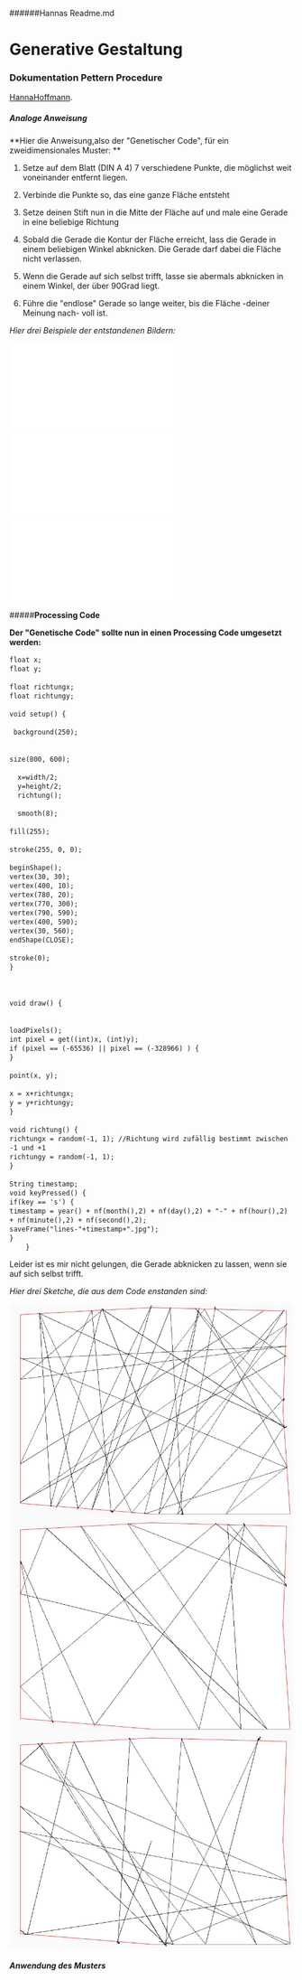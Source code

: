 ######Hannas Readme.md  

# Generative Gestaltung
### Dokumentation Pettern Procedure

[HannaHoffmann](https://github.com/HannaHoffmann).

##### **Analoge Anweisung**

**Hier die Anweisung,also der "Genetischer Code", für ein zweidimensionales Muster: **



1. Setze auf dem Blatt (DIN A 4) 7 verschiedene Punkte, die möglichst weit voneinander entfernt liegen.

2. Verbinde die Punkte so, das eine ganze Fläche entsteht

3. Setze deinen Stift nun in die Mitte der Fläche auf und male eine Gerade in eine beliebige Richtung

4. Sobald die Gerade die Kontur der Fläche erreicht, lass die Gerade in einem beliebigen Winkel abknicken. Die Gerade darf dabei die Fläche nicht verlassen.

5. Wenn die Gerade auf sich selbst trifft, lasse sie abermals abknicken in einem Winkel, der über 90Grad liegt.

6. Führe die "endlose" Gerade so lange weiter, bis die Fläche -deiner Meinung nach- voll ist.


*Hier drei Beispiele der entstandenen Bildern:*

![](images/Analog/DOC001.PDF)
![](images/Analog/DOC003.PDF)
![](images/Analog/DOC004.PDF)

#####**Processing Code**

**Der "Genetische Code" sollte nun in einen Processing Code umgesetzt werden:**

	
	float x; 
	float y; 

	float richtungx;
	float richtungy;

	void setup() {
	
	 background(250);

	
	size(800, 600);
		 
	  x=width/2;
	  y=height/2;
	  richtung();
	  
	  smooth(8);
  
    fill(255);

    stroke(255, 0, 0);
    
    beginShape();
    vertex(30, 30);
    vertex(400, 10);
    vertex(780, 20);
    vertex(770, 300);
    vertex(790, 590);
    vertex(400, 590);
    vertex(30, 560);
    endShape(CLOSE);
    
    stroke(0);
    }



	void draw() {


	loadPixels();
	int pixel = get((int)x, (int)y);
	if (pixel == (-65536) || pixel == (-328966) ) { 
	}
	
	point(x, y);
	
	x = x+richtungx;
	y = y+richtungy;
	}
	
	void richtung() {
	richtungx = random(-1, 1); //Richtung wird zufällig bestimmt zwischen -1 und +1
	richtungy = random(-1, 1);
	}
	
	String timestamp;
	void keyPressed() {
	if(key == 's') {
	timestamp = year() + nf(month(),2) + nf(day(),2) + "-" + nf(hour(),2) + nf(minute(),2) + nf(second(),2);
	saveFrame("lines-"+timestamp+".jpg");
	}
		}


Leider ist es mir nicht gelungen, die Gerade abknicken zu lassen, wenn sie auf sich selbst trifft.

*Hier drei Sketche, die aus dem Code enstanden sind:*


![](images/lines-02.jpg)
![](images/lines-03.jpg)
![](images/lines-01.jpg)  

##### **Anwendung des Musters**

